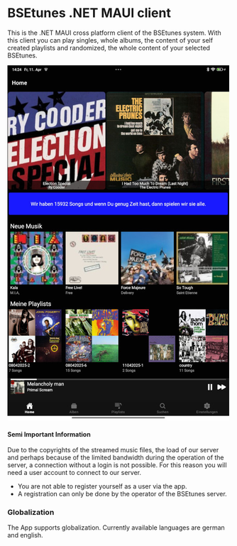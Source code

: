 # BSEtunes .NET MAUI client

This is the .NET MAUI cross platform client of the BSEtunes system. With this client you can play singles, whole albums, the content of your self created playlists and randomized, the whole content of your selected BSEtunes.

![BSEtunes Android Homescreen](/docs/images/android-tabled-home-screen-800.jpg)

#### Semi Important Information

Due to the copyrights of the streamed music files, the load of our server and perhaps because of the limited bandwidth during the operation of the server, a connection without a login is not possible. For this reason you will need a user account to connect to our server.

- You are not able to register yourself as a user via the app.
- A registration can only be done by the operator of the BSEtunes server.

### Globalization
The App supports globalization. Currently available languages are german and english.
